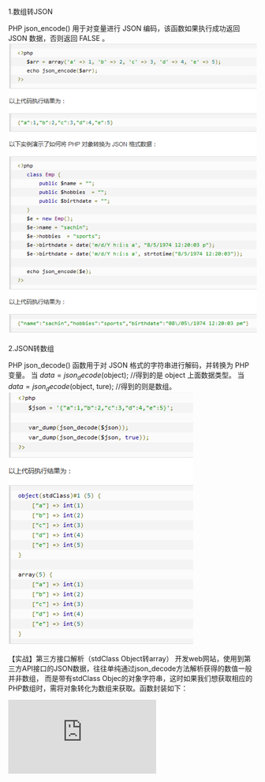1.数组转JSON

PHP json_encode() 用于对变量进行 JSON 编码，该函数如果执行成功返回 JSON 数据，否则返回 FALSE 。
![image](https://github.com/Acegem/API-JSON/blob/master/josn_encode.PNG)

2.JSON转数组

PHP json_decode() 函数用于对 JSON 格式的字符串进行解码，并转换为 PHP 变量。
当 $data= json_decode($object);  //得到的是 object 上面数据类型。
当 $data= json_decode($object, ture);  //得到的则是数组。
![image](https://github.com/Acegem/API-JSON/blob/master/josn_decode.PNG)


【实战】第三方接口解析（stdClass Object转array）
开发web网站，使用到第三方API接口的JSON数据，往往单纯通过json_decode方法解析获得的数值一般并非数组，
而是带有stdClass Objec的对象字符串，这时如果我们想获取相应的PHP数组时，需将对象转化为数组来获取。函数封装如下：

![url](https://github.com/Acegem/API-JSON/blob/master/ArrayAndObject.php)
